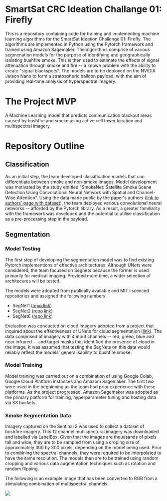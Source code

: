 # SmartSat CRC Ideation Challange 01: Firefly
This is a repository containing code for training and implementing machine learning algorithms for the SmartSat Ideation Challenge 01: Firefly. The algorithms are implemented in Python using the Pytorch framework and trained using Amazon Sagemaker. The algorithms comprise of various segmenation models for the purpose of identifying and geographically isolating bushfire smoke. This is then used to estimate the effects of signal attenuation through smoke and fire -- a known problem with the ability to create "signal blackspots".
The models are to be deployed on the NVIDIA Jetson Nano to form a stratospheric balloon payload, with the aim of providing real-time analysis of hyperspectral imagery.

# The Project MVP
A Machine Learning model that predicts communication blackout areas caused by bushfire and smoke using active cell tower location and multispectral imagery.

# Repository Outline
## Classification
As an initial step, the team developed classification models that can differentiate between smoke and non-smoke images. Model development was motivated by the study entitled "SmokeNet: Satellite Smoke Scene Detection Using Convolutional Neural Network with Spatial and Channel-Wise Attention". Using the data made public by the paper's authors ([link to authors' page with dataset](http://complex.ustc.edu.cn/2019/0802/c18202a389656/page.htm)), the team deployed various convolutional neural networks --  afforded by the Pytorch library. As a result, a greater familiarity with the framework was developed and the potential to utilise classification as a pre-processing step in the payload. 

## Segmentation
### Model Testing
The first step of developing the segmentation model was to find existing Pytorch implementions of effective architectures. Although UNets were considered, the team focused on Segnets because the former is used primarily for medical imaging. Provided more time, a wider selection of architecures will be tested.

The models were adopted from publically available and MIT liscenced repositories and assigned the following numbers:
* SegNet1 ([repo link](https://github.com/trypag/pytorch-unet-segnet))
* SegNet2 ([repo link](https://github.com/delta-onera/segnet_pytorch))
* SegNet6 ([repo link](https://github.com/say4n/pytorch-segnet))

Evaluation was conducted on cloud imagery adopted from a project that inquired about the effectiveness of UNets for cloud segmentation ([link](https://www.kaggle.com/cordmaur/38-cloud-simple-unet)). The data comprised of imagery with 4 input channels -- red, green, blue and near infrared -- and target masks that identified the presence of cloud in the image. It was assumed that testing the SegNets on this data would reliably reflect the models' generalisability to bushfire smoke. 

### Model Training 
Model training was carried out on a combination of using Google Colab, Google Cloud Platform instances and Amazom Sagemaker. The first two were used in the begninning as the team had prior experience with these platforms. As the project progressed, Amazon Sagemaker was adopted as the primary platform for training, hyperparameter tuning and hosting data via S3 buckets. 

### Smoke Segmentation Data
Imagery captured on the Sentinal 2 was used to collect a dataset of bushfire imagery. This 12 channel mutlispectural imagery was downloaded and labelled via LabelBox. Given that the images are thouasands of pixels tall and wide, they are to be sampled from using a croping size of approximately 300 by 300 pixels, depending on the model being used. Prior to combining the spectral channels, they were required to be interpolated to have the same resolution. The models then are to be trained using random cropping and various data augmentation techniques such as rotation and random flipping. 

The following is an example image that has been converted to RGB from a stimulating combination of multispectral channels:

![](satellite%20imagery%20example.png)


